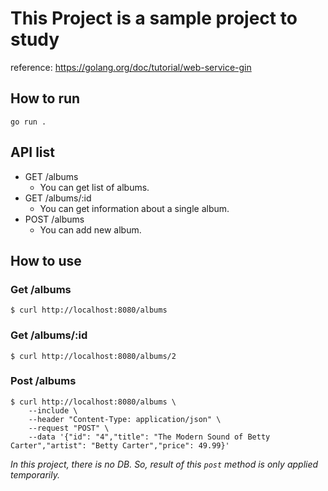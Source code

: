 # This Project is a sample project to study
reference: https://golang.org/doc/tutorial/web-service-gin

## How to run
```shell
go run .
```

## API list
- GET    /albums
  - You can get list of albums.
- GET    /albums/:id
  - You can get information about a single album.
- POST   /albums
  - You can add new album.

## How to use
### Get /albums
```shell
$ curl http://localhost:8080/albums 
```

### Get /albums/:id
```shell
$ curl http://localhost:8080/albums/2
```

### Post /albums
```shell
$ curl http://localhost:8080/albums \
    --include \
    --header "Content-Type: application/json" \
    --request "POST" \
    --data '{"id": "4","title": "The Modern Sound of Betty Carter","artist": "Betty Carter","price": 49.99}'
```
*In this project, there is no DB. So, result of this `post` method is only applied temporarily.*
